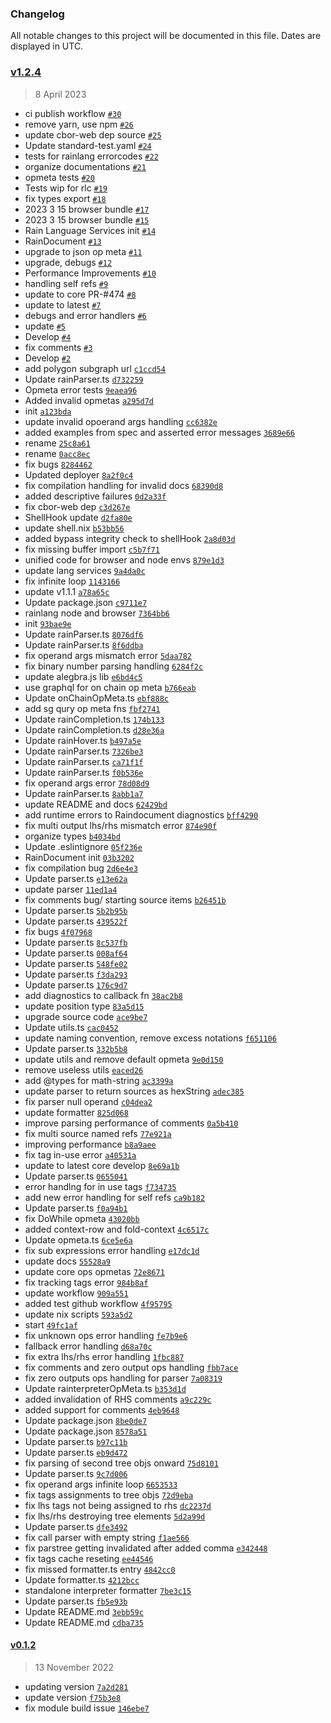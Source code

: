 ### Changelog

All notable changes to this project will be documented in this file. Dates are displayed in UTC.

### [v1.2.4](https://github.com/rainprotocol/rainlang/compare/v0.1.2...v1.2.4)

> 8 April 2023

- ci publish workflow [`#30`](https://github.com/rainprotocol/rainlang/pull/30)
- remove yarn, use npm [`#26`](https://github.com/rainprotocol/rainlang/pull/26)
- update cbor-web dep source [`#25`](https://github.com/rainprotocol/rainlang/pull/25)
- Update standard-test.yaml [`#24`](https://github.com/rainprotocol/rainlang/pull/24)
- tests for rainlang errorcodes [`#22`](https://github.com/rainprotocol/rainlang/pull/22)
- organize documentations [`#21`](https://github.com/rainprotocol/rainlang/pull/21)
- opmeta tests [`#20`](https://github.com/rainprotocol/rainlang/pull/20)
- Tests wip for rlc [`#19`](https://github.com/rainprotocol/rainlang/pull/19)
- fix types export [`#18`](https://github.com/rainprotocol/rainlang/pull/18)
- 2023  3 15 browser bundle [`#17`](https://github.com/rainprotocol/rainlang/pull/17)
- 2023  3 15 browser bundle [`#15`](https://github.com/rainprotocol/rainlang/pull/15)
- Rain Language Services init [`#14`](https://github.com/rainprotocol/rainlang/pull/14)
- RainDocument [`#13`](https://github.com/rainprotocol/rainlang/pull/13)
- upgrade to json op meta [`#11`](https://github.com/rainprotocol/rainlang/pull/11)
- upgrade, debugs [`#12`](https://github.com/rainprotocol/rainlang/pull/12)
- Performance Improvements [`#10`](https://github.com/rainprotocol/rainlang/pull/10)
- handling self refs [`#9`](https://github.com/rainprotocol/rainlang/pull/9)
- update to core PR-#474 [`#8`](https://github.com/rainprotocol/rainlang/pull/8)
- update to latest [`#7`](https://github.com/rainprotocol/rainlang/pull/7)
- debugs and error handlers [`#6`](https://github.com/rainprotocol/rainlang/pull/6)
- update [`#5`](https://github.com/rainprotocol/rainlang/pull/5)
- Develop [`#4`](https://github.com/rainprotocol/rainlang/pull/4)
- fix comments [`#3`](https://github.com/rainprotocol/rainlang/pull/3)
- Develop [`#2`](https://github.com/rainprotocol/rainlang/pull/2)
- add polygon subgraph url [`c1ccd54`](https://github.com/rainprotocol/rainlang/commit/c1ccd54db174125acbfba7dbe28c9d79ae6cc643)
- Update rainParser.ts [`d732259`](https://github.com/rainprotocol/rainlang/commit/d732259a3fe0bf721f13df30de57c45b4c71ba3b)
- Opmeta error  tests [`9eaea96`](https://github.com/rainprotocol/rainlang/commit/9eaea961f42e62077252f779c22e184b76be1a73)
- Added invalid opmetas [`a295d7d`](https://github.com/rainprotocol/rainlang/commit/a295d7dad55d1dec3a45491def571beba9e3d10d)
- init [`a123bda`](https://github.com/rainprotocol/rainlang/commit/a123bdaf76480fb4e1fce5f322f7d9e8f5a6cf78)
- update invalid opoerand args handling [`cc6382e`](https://github.com/rainprotocol/rainlang/commit/cc6382e69b725197f8e930fefa08a4d0ce736f1f)
- added examples from spec and asserted error messages [`3689e66`](https://github.com/rainprotocol/rainlang/commit/3689e669d72a10afef43b089eef813a36d60ccc5)
- rename [`25c8a61`](https://github.com/rainprotocol/rainlang/commit/25c8a61c965ac727ebb0bee7c2ffcc1519b93cda)
- rename [`0acc8ec`](https://github.com/rainprotocol/rainlang/commit/0acc8ec0a9d513306d25f3140947499257ad0fd7)
- fix bugs [`8284462`](https://github.com/rainprotocol/rainlang/commit/8284462889a47cd371e6ebb7fb9e1c92b2bfddc6)
- Updated deployer [`8a2f0c4`](https://github.com/rainprotocol/rainlang/commit/8a2f0c45dd4a17489858de5f2d52859041cea624)
- fix compilation handling for invalid docs [`68390d8`](https://github.com/rainprotocol/rainlang/commit/68390d8bf403b6d83ebb7b2d63eb0b93903fa7a6)
- added descriptive failures [`0d2a33f`](https://github.com/rainprotocol/rainlang/commit/0d2a33f186df639899efc5c24976012f582f4f2d)
- fix cbor-web dep [`c3d267e`](https://github.com/rainprotocol/rainlang/commit/c3d267e2b8816f6c97875747867cf0b2b392321f)
- ShellHook update [`d2fa80e`](https://github.com/rainprotocol/rainlang/commit/d2fa80eb5cdf119b10c18b5aac9049ae03ca2b8b)
- update shell.nix [`b53bb56`](https://github.com/rainprotocol/rainlang/commit/b53bb5631ece57372843745f7bff9694a09f1324)
- added bypass integrity check to shellHook [`2a8d03d`](https://github.com/rainprotocol/rainlang/commit/2a8d03d44cd800bc5ae76779245017b42dc4105f)
- fix missing buffer import [`c5b7f71`](https://github.com/rainprotocol/rainlang/commit/c5b7f71e429da921f6e26ddacf690849ba80fac9)
- unified code for browser and node envs [`879e1d3`](https://github.com/rainprotocol/rainlang/commit/879e1d30ab1b51b1a68fda225ba3dd031885fc00)
- update lang services [`9a4da0c`](https://github.com/rainprotocol/rainlang/commit/9a4da0cded6323c32aef554a752a4e9b3a9c9382)
- fix infinite loop [`1143166`](https://github.com/rainprotocol/rainlang/commit/1143166e911f0f8a24f5ec9d0610b4249f1af17b)
- update v1.1.1 [`a78a65c`](https://github.com/rainprotocol/rainlang/commit/a78a65c4f03af4d115662bac3b92dd432e63a098)
- Update package.json [`c9711e7`](https://github.com/rainprotocol/rainlang/commit/c9711e76c2fa326d3a76bd7c3b3311e7b8b8f2cf)
- rainlang node and browser [`7364bb6`](https://github.com/rainprotocol/rainlang/commit/7364bb6e840d08d565fd76c6f97addef31af41c5)
- init [`93bae9e`](https://github.com/rainprotocol/rainlang/commit/93bae9ea33395c0c8679f6a96f38d820fb3c3f8e)
- Update rainParser.ts [`8076df6`](https://github.com/rainprotocol/rainlang/commit/8076df6a4bbb9487f772185b971efde1bb28e553)
- Update rainParser.ts [`8f6ddba`](https://github.com/rainprotocol/rainlang/commit/8f6ddbac3775809c4ee3e4705ace2d342767201e)
- fix operand args mismatch error [`5daa782`](https://github.com/rainprotocol/rainlang/commit/5daa7823962519be9169b7d7c43e271a5135a426)
- fix binary number parsing handling [`6284f2c`](https://github.com/rainprotocol/rainlang/commit/6284f2cdbe1f062b008fc9ee49eab011c7ba25bc)
- update alegbra.js lib [`e6bd4c5`](https://github.com/rainprotocol/rainlang/commit/e6bd4c56781560a6c57e8e198e1767144ba9c8b0)
- use graphql for on chain op meta [`b766eab`](https://github.com/rainprotocol/rainlang/commit/b766eab12ac55d119ac2a33981c17a818d7a96da)
- Update onChainOpMeta.ts [`ebf888c`](https://github.com/rainprotocol/rainlang/commit/ebf888cdcbd481b1a4bf8cdea781f91cc5ae2031)
- add sg qury op meta fns [`fbf2741`](https://github.com/rainprotocol/rainlang/commit/fbf27413eb1ba4f57573d3bd05975baba0938c9c)
- Update rainCompletion.ts [`174b133`](https://github.com/rainprotocol/rainlang/commit/174b13305c54f93bf94bc6e6d0f7fbac94e06a69)
- Update rainCompletion.ts [`d28e36a`](https://github.com/rainprotocol/rainlang/commit/d28e36a1144d96b7b3e6c9393ed276f4a3035189)
- Update rainHover.ts [`b497a5e`](https://github.com/rainprotocol/rainlang/commit/b497a5e88d550ae3a03b535629e60cecc71ba623)
- Update rainParser.ts [`7326be3`](https://github.com/rainprotocol/rainlang/commit/7326be343dcd257854144df6778f6c61d1f66cb9)
- Update rainParser.ts [`ca71f1f`](https://github.com/rainprotocol/rainlang/commit/ca71f1facaf6da69056005654614bd50f215d506)
- Update rainParser.ts [`f0b536e`](https://github.com/rainprotocol/rainlang/commit/f0b536e47cb266aba4453b40c37b4d7e940c2b1e)
- fix operand args error [`78d08d9`](https://github.com/rainprotocol/rainlang/commit/78d08d9462d8236f7116ead2ec9dea51dae38df2)
- Update rainParser.ts [`8abb1a7`](https://github.com/rainprotocol/rainlang/commit/8abb1a7a0c73deba7ed4f4beabad2fe66d079864)
- update README and docs [`62429bd`](https://github.com/rainprotocol/rainlang/commit/62429bd435eb455d0243440f88e441d29ec23352)
- add runtime errors to Raindocument diagnostics [`bff4290`](https://github.com/rainprotocol/rainlang/commit/bff429016fd1fa03f1d7ddc228f218d2262c727a)
- fix multi output lhs/rhs mismatch error [`874e90f`](https://github.com/rainprotocol/rainlang/commit/874e90f98ef0d7f5a6834cc6e9e2358522afa1e1)
- organize types [`b4034bd`](https://github.com/rainprotocol/rainlang/commit/b4034bd458e6a6c88e39598b8f2a32dcb07472e3)
- Update .eslintignore [`05f236e`](https://github.com/rainprotocol/rainlang/commit/05f236ed68edf4500103305c9aca74edd11fe38b)
- RainDocument init [`03b3202`](https://github.com/rainprotocol/rainlang/commit/03b320296d966bc8d166f2ec75cf2da2cda304ef)
- fix compilation bug [`2d6e4e3`](https://github.com/rainprotocol/rainlang/commit/2d6e4e30309177e8950b9d67dcd6620c3732fc6a)
- Update parser.ts [`e13e62a`](https://github.com/rainprotocol/rainlang/commit/e13e62a31bdc30730bdc3ad94737e413a19db484)
- update parser [`11ed1a4`](https://github.com/rainprotocol/rainlang/commit/11ed1a4128a3aba5dab36c62c0dbcb4ee3c628ad)
- fix comments bug/ starting source items [`b26451b`](https://github.com/rainprotocol/rainlang/commit/b26451bd90ca0d5ee9e1a26717a6a479e814ca19)
- Update parser.ts [`5b2b95b`](https://github.com/rainprotocol/rainlang/commit/5b2b95b3815802664872ea40d739c02d81e25643)
- Update parser.ts [`439522f`](https://github.com/rainprotocol/rainlang/commit/439522f774bf1de1df2b77c26870f9a6c8fd5ec6)
- fix bugs [`4f07968`](https://github.com/rainprotocol/rainlang/commit/4f07968f20b656da2fffa93af25bed28ec513fef)
- Update parser.ts [`8c537fb`](https://github.com/rainprotocol/rainlang/commit/8c537fbabec8886a684273ddf08fdc83225eab7d)
- Update parser.ts [`008af64`](https://github.com/rainprotocol/rainlang/commit/008af64a51740849e0f180c8f9f9f564f6e941ce)
- Update parser.ts [`548fe02`](https://github.com/rainprotocol/rainlang/commit/548fe02b7c784a7a85dcde983ef907939d75201e)
- Update parser.ts [`f3da293`](https://github.com/rainprotocol/rainlang/commit/f3da293284327773e27ccbced0fb95e61dd9d093)
- Update parser.ts [`176c9d7`](https://github.com/rainprotocol/rainlang/commit/176c9d7ce6689b31bddec7e1d2f1297be6b5c1e1)
- add diagnostics to callback fn [`38ac2b8`](https://github.com/rainprotocol/rainlang/commit/38ac2b8e3e95f5340a322f609639289c58e2a6cf)
- update position type [`83a5d15`](https://github.com/rainprotocol/rainlang/commit/83a5d15b307183f4e2b62ce71b44f2ed46dba4c7)
- upgrade source code [`ace9be7`](https://github.com/rainprotocol/rainlang/commit/ace9be739deb8c6d3fc8ab6dbe4e4b7bf7e88f22)
- Update utils.ts [`cac0452`](https://github.com/rainprotocol/rainlang/commit/cac0452230a18d2ba5f2a8ba6f0c1cd9541820c6)
- update naming convention, remove excess notations [`f651106`](https://github.com/rainprotocol/rainlang/commit/f651106776a54da2d7f7eb7120cb2f2225aa32db)
- Update parser.ts [`332b5b8`](https://github.com/rainprotocol/rainlang/commit/332b5b8ccf3dc991161b4e99f6c9309230de3966)
- update utils and remove default opmeta [`9e0d150`](https://github.com/rainprotocol/rainlang/commit/9e0d150405cbf6e555e50a1a279c8d47ea9a4c19)
- remove useless utils [`eaced26`](https://github.com/rainprotocol/rainlang/commit/eaced266aa3028d6b69647d194cdc1f11e2d1313)
- add @types for math-string [`ac3399a`](https://github.com/rainprotocol/rainlang/commit/ac3399a9af35cc22f8c55794f84adcfe0371f0dd)
- update parser to return sources as hexString [`adec385`](https://github.com/rainprotocol/rainlang/commit/adec385cc8e90ba2af2625479690b992c3b4cbfe)
- fix parser null operand [`c04dea2`](https://github.com/rainprotocol/rainlang/commit/c04dea230accad33b465cdc53c8041207c167b5f)
- update formatter [`825d068`](https://github.com/rainprotocol/rainlang/commit/825d06855432450452ca2792edabe0dcc13f0a21)
- improve parsing performance of comments [`0a5b410`](https://github.com/rainprotocol/rainlang/commit/0a5b41016d89ba1d0a375a52a75a0ada3b2c6ec1)
- fix multi source named refs [`77e921a`](https://github.com/rainprotocol/rainlang/commit/77e921ab9c5a6316c0c9daed6ff11b34dcc5396b)
- improving performance [`b8a9aee`](https://github.com/rainprotocol/rainlang/commit/b8a9aeed1e534838d4624ada3135dd2ec04fd69d)
- fix tag in-use error [`a40531a`](https://github.com/rainprotocol/rainlang/commit/a40531adbca3b2253cad533829d7cde0add8725e)
- update to latest core develop [`8e69a1b`](https://github.com/rainprotocol/rainlang/commit/8e69a1b56044ee6893893d4a63f0623f32b66a10)
- Update parser.ts [`0655041`](https://github.com/rainprotocol/rainlang/commit/0655041e917a3332f816ef2fbd9e2ba8d952010e)
- error handlng for in use tags [`f734735`](https://github.com/rainprotocol/rainlang/commit/f7347354fd9683b755af9533b0c36284711923a5)
- add new error handling for self refs [`ca9b182`](https://github.com/rainprotocol/rainlang/commit/ca9b1820f339de913ad5ca70ae4ec07f1e549634)
- Update parser.ts [`f0a94b1`](https://github.com/rainprotocol/rainlang/commit/f0a94b1242ce1f3986674e4949bb768e80b7db96)
- fix DoWhile opmeta [`43020bb`](https://github.com/rainprotocol/rainlang/commit/43020bb04860d6221b14343e5a379e0bab2f45c3)
- added context-row and fold-context [`4c6517c`](https://github.com/rainprotocol/rainlang/commit/4c6517c55d26430e068fd815d5428e5ceb63e47d)
- Update opmeta.ts [`6ce5e6a`](https://github.com/rainprotocol/rainlang/commit/6ce5e6a821a77376b77fec7c6c30bf59c0847e0c)
- fix sub expressions error handling [`e17dc1d`](https://github.com/rainprotocol/rainlang/commit/e17dc1d8a0b19c43be59907f6b02bccd51acf707)
- update docs [`55528a9`](https://github.com/rainprotocol/rainlang/commit/55528a90ea95c280ab01f56f08c49674bb8f021e)
- update core ops opmetas [`72e8671`](https://github.com/rainprotocol/rainlang/commit/72e8671c167870321f28dca4e04894fbfc5556d0)
- fix tracking tags error [`984b8af`](https://github.com/rainprotocol/rainlang/commit/984b8af9a0db5ca17b8282ec3d54bb60820b05ad)
- update workflow [`909a551`](https://github.com/rainprotocol/rainlang/commit/909a55116163e2f763473d02ebee1e7f2cc74c89)
- added test github workflow [`4f95795`](https://github.com/rainprotocol/rainlang/commit/4f95795368d0a263c6666050ab5d4a3d7cebcfa8)
- update nix scripts [`593a5d2`](https://github.com/rainprotocol/rainlang/commit/593a5d2265d5a720c443c42ee7db1825092fd4b4)
- start [`49fc1af`](https://github.com/rainprotocol/rainlang/commit/49fc1af45651fe7388b2f534436be720368f9fa4)
- fix unknown ops error handling [`fe7b9e6`](https://github.com/rainprotocol/rainlang/commit/fe7b9e65545738974627395f68ac1abc98ed9568)
- fallback error handling [`d68a70c`](https://github.com/rainprotocol/rainlang/commit/d68a70cf0c16e94cd335030f01c8d5a833f5e916)
- fix extra lhs/rhs error handling [`1fbc887`](https://github.com/rainprotocol/rainlang/commit/1fbc88718fedb87aa2a332f532c2a50b214275e7)
- fix comments and zero output ops handling [`fbb7ace`](https://github.com/rainprotocol/rainlang/commit/fbb7ace21d45e9aae395dc6a05bc9881098d2f19)
- fix zero outputs ops handling for parser [`7a08319`](https://github.com/rainprotocol/rainlang/commit/7a08319472531e70e077c29c72b2fa7e65770f5d)
- Update rainterpreterOpMeta.ts [`b353d1d`](https://github.com/rainprotocol/rainlang/commit/b353d1df6e78836447813059ef3ddf22530275d7)
- added invalidation of RHS comments [`a9c229c`](https://github.com/rainprotocol/rainlang/commit/a9c229cbdbe5c3f1211121faca295588de784ee7)
- added support for comments [`4eb9648`](https://github.com/rainprotocol/rainlang/commit/4eb9648d2b99648371110f6030d5569923be6096)
- Update package.json [`8be0de7`](https://github.com/rainprotocol/rainlang/commit/8be0de75a51ebd247014c1897e2a64a891b87c9f)
- Update package.json [`8578a51`](https://github.com/rainprotocol/rainlang/commit/8578a51deae80590427efa648120a3eec4beb857)
- Update parser.ts [`b97c11b`](https://github.com/rainprotocol/rainlang/commit/b97c11b8fdbda6259c292f8d80d3a64fc126f212)
- Update parser.ts [`eb9d472`](https://github.com/rainprotocol/rainlang/commit/eb9d472a25c04b294586706ae0c67ba4ce997446)
- fix parsing of second tree objs onward [`75d8101`](https://github.com/rainprotocol/rainlang/commit/75d8101ecf3a063913b44dda933cbf3e9840ba88)
- Update parser.ts [`9c7d006`](https://github.com/rainprotocol/rainlang/commit/9c7d006d41c4386a8c93aae0fec3b488a38582da)
- fix operand args infinite loop [`6653533`](https://github.com/rainprotocol/rainlang/commit/6653533abbf9255bf9cd61cb5b67e30b22fd005e)
- fix tags assignments to tree objs [`72d9eba`](https://github.com/rainprotocol/rainlang/commit/72d9eba415688b1811504d21535de9c5dec5120e)
- fix lhs tags not being assigned to rhs [`dc2237d`](https://github.com/rainprotocol/rainlang/commit/dc2237d89cebd042a7134b1fcb604ba7c15a6349)
- fix lhs/rhs destroying tree elements [`5d2a99d`](https://github.com/rainprotocol/rainlang/commit/5d2a99dd5a0708efd5625b81873b93095b9db3c0)
- Update parser.ts [`dfe3492`](https://github.com/rainprotocol/rainlang/commit/dfe349227bde6aa38ae95c17424540b87e0d9dd4)
- fix call parser with empty string [`f1ae566`](https://github.com/rainprotocol/rainlang/commit/f1ae566fcc3db35a3c492ff2441607ef43c040a0)
- fix parstree getting invalidated after added comma [`e342448`](https://github.com/rainprotocol/rainlang/commit/e3424487a649bba8e91ca5eb09e5ab20ada0c9cf)
- fix tags cache reseting [`ee44546`](https://github.com/rainprotocol/rainlang/commit/ee445461a5ea7ca622de3d23e33c3c38b0ad894e)
- fix missed formatter.ts entry [`4842cc0`](https://github.com/rainprotocol/rainlang/commit/4842cc0023c20611d9927f48d798792df846f052)
- Update formatter.ts [`4212bcc`](https://github.com/rainprotocol/rainlang/commit/4212bcc816556de6b9d1ee296674dca9a7e193e2)
- standalone interpreter formatter [`7be3c15`](https://github.com/rainprotocol/rainlang/commit/7be3c15c637282514fed6ffd4ac41b7b01319d9b)
- Update parser.ts [`fb5e93b`](https://github.com/rainprotocol/rainlang/commit/fb5e93b74226a2737a011abd2072b62ceaa799ce)
- Update README.md [`3ebb59c`](https://github.com/rainprotocol/rainlang/commit/3ebb59cf2a7444499dfc69cac96424bded1ce753)
- Update README.md [`cdba735`](https://github.com/rainprotocol/rainlang/commit/cdba735d4d4a2fdb3c9c0e7e4b0960da54479807)

#### [v0.1.2](https://github.com/rainprotocol/rainlang/compare/v0.1.0...v0.1.2)

> 13 November 2022

- updating version [`7a2d281`](https://github.com/rainprotocol/rainlang/commit/7a2d281c0662f67e025f18dcfc5349ab8ce8e639)
- update version [`f75b3e8`](https://github.com/rainprotocol/rainlang/commit/f75b3e8b650975e7b8291eb2bf6f3b48b2ab3ac1)
- fix module build issue [`146ebe7`](https://github.com/rainprotocol/rainlang/commit/146ebe71a53938d6ca18cc41530786636eda9b78)
